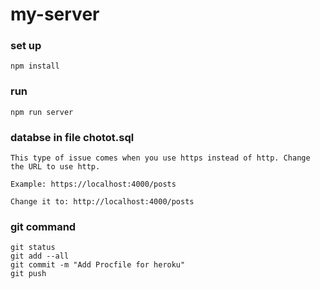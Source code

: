 # my-server

### set up
`npm install`

### run 
`npm run server`

### databse in file chotot.sql 


```
This type of issue comes when you use https instead of http. Change the URL to use http.

Example: https://localhost:4000/posts

Change it to: http://localhost:4000/posts
```

### git command
```
git status
git add --all
git commit -m "Add Procfile for heroku"
git push

```